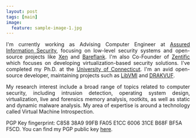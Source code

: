 ```yaml
---
layout: post
tags: [main]
image:
  feature: sample-image-1.jpg
---
```


<p align="justify">
I'm currently working as Advising Computer Engineer at <a href="https://www.ainfosec.com">Assured Information Security</a>, focusing on low-level security systems and open-source projects like <a href="https://www.xenproject.org">Xen</a> and <a href="https://github.com/Bareflank">Bareflank</a>. I'm also Co-Founder of <a href="https://www.zentific.com">Zentific</a> which focuses on developing virtualization-based security solutions. I've completed my Ph.D. at the <a href="http://www.cse.uconn.edu">University of Connecticut</a>. I'm an avid open-source developer, maintaining projects such as <a href="http://libvmi.com">LibVMI</a> and <a href="https://drakvuf.com">DRAKVUF</a>.
</p>

<p align="justify">
My research interest include a broad range of topics related to computer security, including intrusion detection, operating system design, virtualization, live and forensics memory analysis, rootkits, as well as static and dynamic malware analysis. My area of expertise is around a technology called Virtual Machine Introspection.
</p>

<p>
PGP Key fingerprint: C858 38A9 99FB FA05 E1CC  6006 31CE B68F BF5A F5CD. You can find my PGP public key <a href="https://pgp.mit.edu/pks/lookup?search=tamas%40tklengyel.com&op=index&fingerprint=on&exact=on">here</a>.
</p>
